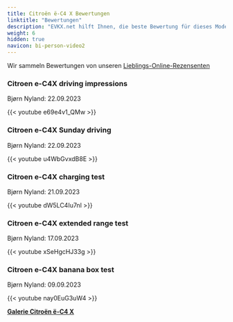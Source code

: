 ```yaml
---
title: Citroën ë-C4 X Bewertungen
linktitle: "Bewertungen"
description: "EVKX.net hilft Ihnen, die beste Bewertung für dieses Modell zu finden."
weight: 6
hidden: true
navicon: bi-person-video2
---
```

Wir sammeln Bewertungen von unseren [Lieblings-Online-Rezensenten](../../../../../guides/evreviewers/)

<div class="container text-center shadow p-2 pe-4 mb-5 bg-body-tertiary rounded border">
<h3>Citroen e-C4X driving impressions</h3>
<p>Bjørn Nyland: 22.09.2023</p>

{{< youtube e69e4v1_QMw >}}

</div>
<div class="container text-center shadow p-2 pe-4 mb-5 bg-body-tertiary rounded border">
<h3>Citroen e-C4X Sunday driving</h3>
<p>Bjørn Nyland: 22.09.2023</p>

{{< youtube u4WbGvxdB8E >}}

</div>
<div class="container text-center shadow p-2 pe-4 mb-5 bg-body-tertiary rounded border">
<h3>Citroen e-C4X charging test</h3>
<p>Bjørn Nyland: 21.09.2023</p>

{{< youtube dW5LC4Iu7nI >}}

</div>
<div class="container text-center shadow p-2 pe-4 mb-5 bg-body-tertiary rounded border">
<h3>Citroen e-C4X extended range test</h3>
<p>Bjørn Nyland: 17.09.2023</p>

{{< youtube xSeHgcHJ33g >}}

</div>
<div class="container text-center shadow p-2 pe-4 mb-5 bg-body-tertiary rounded border">
<h3>Citroen e-C4X banana box test</h3>
<p>Bjørn Nyland: 09.09.2023</p>

{{< youtube nay0EuG3uW4 >}}

</div>
<div class="mt-3 mb-3">
<a href="../gallery/" class="text-decoration-none text-black">
<strong><i class="bi-arrow-left"></i>Galerie  </strong>
</a>
<a href="../" class="text-decoration-none text-black float-end">
<strong>Citroën ë-C4 X <i class="bi-arrow-right"></i></strong>
</a>
</div>
